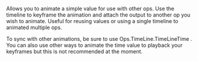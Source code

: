 Allows you to animate a simple value for use with other ops. Use the timeline to keyframe the animation and attach the output to another op you wish to animate. Useful for reusing values or using a single timeline to animated multiple ops.

To sync with other animations, be sure to use Ops.TimeLine.TimeLineTime .
You can also use other ways to animate the time value to playback your keyframes but this is not recommended at the moment.